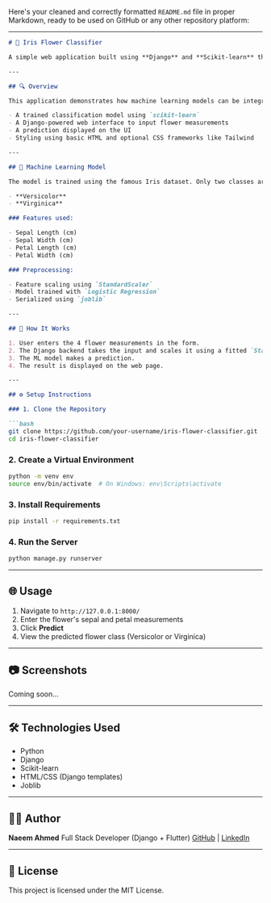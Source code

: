Here's your cleaned and correctly formatted `README.md` file in proper Markdown, ready to be used on GitHub or any other repository platform:

---

````markdown
# 🌸 Iris Flower Classifier

A simple web application built using **Django** and **Scikit-learn** that predicts the type of Iris flower based on four input features. This project uses a machine learning model trained on the Iris dataset to classify the flower as either **Versicolor** or **Virginica** (Setosa is excluded in this version).

---

## 🔍 Overview

This application demonstrates how machine learning models can be integrated into Django web applications. It includes:

- A trained classification model using `scikit-learn`
- A Django-powered web interface to input flower measurements
- A prediction displayed on the UI
- Styling using basic HTML and optional CSS frameworks like Tailwind

---

## 🧠 Machine Learning Model

The model is trained using the famous Iris dataset. Only two classes are used:

- **Versicolor**
- **Virginica**

### Features used:

- Sepal Length (cm)
- Sepal Width (cm)
- Petal Length (cm)
- Petal Width (cm)

### Preprocessing:

- Feature scaling using `StandardScaler`
- Model trained with `Logistic Regression`
- Serialized using `joblib`

---

## 🚀 How It Works

1. User enters the 4 flower measurements in the form.
2. The Django backend takes the input and scales it using a fitted `StandardScaler`.
3. The ML model makes a prediction.
4. The result is displayed on the web page.

---

## ⚙️ Setup Instructions

### 1. Clone the Repository

```bash
git clone https://github.com/your-username/iris-flower-classifier.git
cd iris-flower-classifier
````

### 2. Create a Virtual Environment

```bash
python -m venv env
source env/bin/activate  # On Windows: env\Scripts\activate
```

### 3. Install Requirements

```bash
pip install -r requirements.txt
```

### 4. Run the Server

```bash
python manage.py runserver
```

---

## 🌐 Usage

1. Navigate to `http://127.0.0.1:8000/`
2. Enter the flower's sepal and petal measurements
3. Click **Predict**
4. View the predicted flower class (Versicolor or Virginica)

---

## 📷 Screenshots

Coming soon...

---

## 🛠 Technologies Used

* Python
* Django
* Scikit-learn
* HTML/CSS (Django templates)
* Joblib

---

## 🧑‍💻 Author

**Naeem Ahmed**
Full Stack Developer (Django + Flutter)
[GitHub](https://github.com/naeemahmed02) | [LinkedIn](#)

---

## 📜 License

This project is licensed under the MIT License.

```
